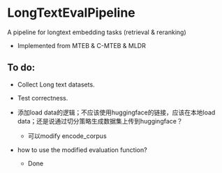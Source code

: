 # LongTextEvalPipeline
A pipeline for longtext embedding tasks (retrieval & reranking)
- Implemented from MTEB & C-MTEB & MLDR 

## To do:
- Collect Long text datasets.

- Test correctness.

- 添加load data的逻辑；不应该使用huggingface的链接，应该在本地load data；还是说通过切分策略生成数据集上传到huggingface？
    - 可以modify encode_corpus

- how to use the modified evaluation function?
    - Done